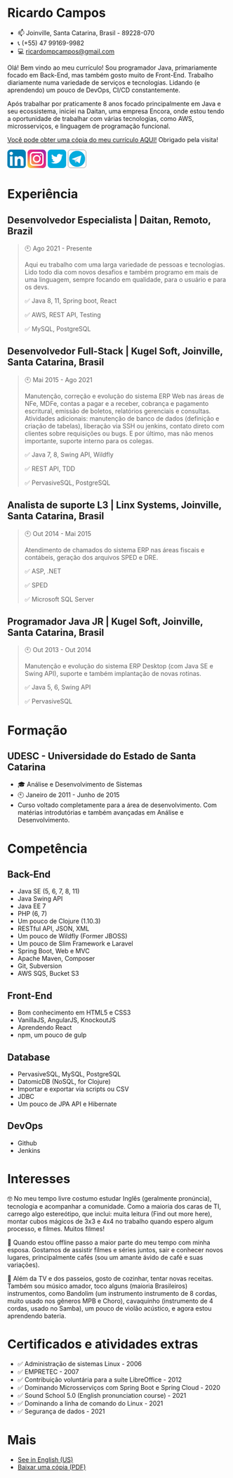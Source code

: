 # Ricardo Campos #

- 📫 Joinville, Santa Catarina, Brasil - 89228-070
- 📞 (+55) 47 99169-9982
- 💻 ricardompcampos@gmail.com

Olá! Bem vindo ao meu currículo! Sou programador Java, primariamente focado em Back-End, mas também gosto muito de Front-End. Trabalho diariamente numa variedade de serviços e tecnologias. Lidando (e aprendendo) um pouco de DevOps, CI/CD constantemente.

Após trabalhar por praticamente 8 anos focado principalmente em Java e seu ecossistema, iniciei na Daitan, uma empresa Encora, onde estou tendo a oportunidade de trabalhar com várias tecnologias, como AWS, microsserviços, e linguagem de programação funcional. 

[Você pode obter uma cópia do meu currículo AQUI!](Ricardo_Montania_Prado_de_Campos_EN.pdf) Obrigado pela visita! 


[![](assets/linkedin.png)](http://www.zoe.com)
[![](assets/instagram.png)](http://www.zoe.com)
[![](assets/twitter.png)](http://www.zoe.com)
[![](assets/telegram.png)](http://www.zoe.com)

# Experiência

## **Desenvolvedor Especialista | Daitan, Remoto, Brazil**
> 🕙 Ago 2021 - Presente
>
> Aqui eu trabalho com uma larga variedade de pessoas e tecnologias. Lido todo dia com novos desafios e também programo em mais de uma linguagem, sempre focando em qualidade, para o usuário e para os devs.
>
> ✅ Java 8, 11, Spring boot, React
>
> ✅ AWS, REST API, Testing
>
> ✅ MySQL, PostgreSQL

## **Desenvolvedor Full-Stack | Kugel Soft, Joinville, Santa Catarina, Brasil**
> 🕙 Mai 2015 - Ago 2021
>
> Manutenção, correção e evolução do sistema ERP Web nas áreas de NFe, MDFe, contas a pagar e a receber, cobrança e pagamento escritural, emissão de boletos, relatórios gerenciais e consultas. Atividades adicionais: manutenção de banco de dados (definição e criação de tabelas), liberação via SSH ou jenkins, contato direto com clientes sobre requisições ou bugs. E por último, mas não menos importante, suporte interno para os colegas. 
>
> ✅ Java 7, 8, Swing API, Wildfly
>
> ✅ REST API, TDD
>
> ✅ PervasiveSQL, PostgreSQL

## **Analista de suporte L3 | Linx Systems, Joinville, Santa Catarina, Brasil**
> 🕙 Out 2014 - Mai 2015
>
> Atendimento de chamados do sistema ERP nas áreas fiscais e contábeis, geração dos arquivos SPED e DRE. 
>
> ✅ ASP, .NET
>
> ✅ SPED
>
> ✅ Microsoft SQL Server

## **Programador Java JR | Kugel Soft, Joinville, Santa Catarina, Brasil**
> 🕙 Out 2013 - Out 2014
>
> Manutenção e evolução do sistema ERP Desktop (com Java SE e Swing API), suporte e também implantação de novas rotinas. 
>
> ✅ Java 5, 6, Swing API
>
> ✅ PervasiveSQL

# Formação

## UDESC -  Universidade do Estado de Santa Catarina
- 🎓 Análise e Desenvolvimento de Sistemas
- 🕙 Janeiro de 2011 - Junho de 2015
- Curso voltado completamente para a área de desenvolvimento. Com matérias introdutórias e também avançadas em Análise e Desenvolvimento.


# Competência

## Back-End
- Java SE (5, 6, 7, 8, 11)
- Java Swing API
- Java EE 7
- PHP (6, 7)
- Um pouco de Clojure (1.10.3)
- RESTful API, JSON, XML
- Um pouco de Wildfly (Former JBOSS)
- Um pouco de Slim Framework e Laravel
- Spring Boot, Web e MVC
- Apache Maven, Composer
- Git, Subversion
- AWS SQS, Bucket S3

## Front-End
- Bom conhecimento em HTML5 e CSS3
- VanillaJS, AngularJS, KnockoutJS
- Aprendendo React
- npm, um pouco de gulp

## Database
- PervasiveSQL, MySQL, PostgreSQL
- DatomicDB (NoSQL, for Clojure)
- Importar e exportar via scripts ou CSV
- JDBC
- Um pouco de JPA API e Hibernate

## DevOps
- Github
- Jenkins

# Interesses
🤓 No meu tempo livre costumo estudar Inglês (geralmente pronúncia), tecnologia e acompanhar a comunidade. Como a maioria dos caras de TI, carrego algo estereótipo, que inclui: muita leitura (Find out more here), montar cubos mágicos de 3x3 e 4x4 no trabalho quando espero algum processo, e filmes. Muitos filmes!

💚 Quando estou offline passo a maior parte do meu tempo com minha esposa. Gostamos de assistir filmes e séries juntos, sair e conhecer novos lugares, principalmente cafés (sou um amante ávido de café e suas variações).

🎸 Além da TV e dos passeios, gosto de cozinhar, tentar novas receitas. Também sou músico amador, toco alguns (maioria Brasileiros) instrumentos, como Bandolim (um instrumento instrumento de 8 cordas, muito usado nos gêneros MPB e Choro), cavaquinho (instrumento de 4 cordas, usado no Samba), um pouco de violão acústico, e agora estou aprendendo bateria.

# Certificados e atividades extras

- ✅ Administração de sistemas Linux - 2006 
- ✅ EMPRETEC - 2007
- ✅ Contribuição voluntária para a suíte LibreOffice - 2012
- ✅ Dominando Microsserviços com Spring Boot e Spring Cloud - 2020
- ✅ Sound School 5.0 (English pronunciation course) - 2021
- ✅ Dominando a linha de comando do Linux - 2021
- ✅ Segurança de dados - 2021

# Mais 

- [See in English (US)](README.md)
- [Baixar uma cópia (PDF)](Ricardo_Montania_Prado_de_Campos_BR.pdf)